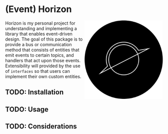 # (Event) Horizon
<img align="right" src="docs/images/horizon_round_650x650.png" alt="Event Horizon" width="250" height="250" >

Horizon is my personal project for understanding and implementing a library that enables event-driven design.
The goal of this package is to provide a bus or communication method that consists of entities that emit events to certain topics, and handlers that act upon those events.
Extensibility will provided by the use of `interfaces` so that users can implement their own custom entities.

## TODO: Installation
## TODO: Usage
## TODO: Considerations